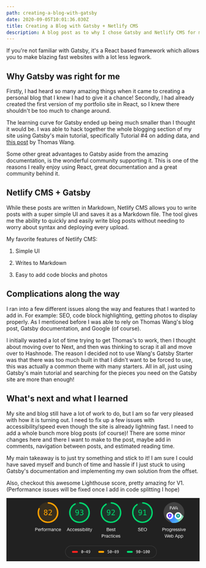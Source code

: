 ```yaml
---
path: creating-a-blog-with-gatsby
date: 2020-09-05T10:01:36.030Z
title: Creating a Blog with Gatsby + Netlify CMS
description: A blog post as to why I chose Gatsby and Netlify CMS for my blog.
---
```

If you're not familiar with Gatsby, it's a React based framework which allows you to make blazing fast websites with a lot less legwork. 

## Why Gatsby was right for me

Firstly, I had heard so many amazing things when it came to creating a personal blog that I knew I had to give it a chance! Secondly, I had already created the first version of my portfolio site in React, so I knew there shouldn't be too much to change around.

The learning curve for Gatsby ended up being much smaller than I thought it would be. I was able to hack together the whole blogging section of my site using Gatsby's main tutorial, specifically Tutorial #4 on adding data, and [this post](https://www.thomas.wang/blog/developer-blog) by Thomas Wang. 

Some other great advantages to Gatsby aside from the amazing documentation, is the wonderful community supporting it. This is one of the reasons I really enjoy using React, great documentation and a great community behind it.

## Netlify CMS + Gatsby 

While these posts are written in Markdown, Netlify CMS allows you to write posts with a super simple UI and saves it as a Markdown file. The tool gives me the ability to quickly and easily write blog posts without needing to worry about syntax and deploying every upload.

My favorite features of Netlify CMS:

1. Simple UI

2. Writes to Markdown

3. Easy to add code blocks and photos

## Complications along the way

I ran into a few different issues along the way and features that I wanted to add in. For example: SEO, code block highlighting, getting photos to display properly. As I mentioned before I was able to rely on Thomas Wang's blog post, Gatsby documentation, and Google (of course).  

I initially wasted a lot of time trying to get Thomas's to work, then I thought about moving over to Next, and then was thinking to scrap it all and move over to Hashnode. The reason I decided not to use Wang's Gatsby Starter was that there was too much built in that I didn't want to be forced to use, this was actually a common theme with many starters. All in all, just using Gatsby's main tutorial and searching for the pieces you need on the Gatsby site are more than enough!

## What's next and what I learned 

My site and blog still have a lot of work to do, but I am so far very pleased with how it is turning out. I need to fix up a few issues with accessibility/speed even though the site is already lightning fast. I need to add a whole bunch more blog posts (of course)! There are some minor changes here and there I want to make to the post, maybe add in comments, navigation between posts, and estimated reading time.

My main takeaway is to just try something and stick to it! I am sure I could have saved myself and bunch of time and hassle if I just stuck to using Gatsby's documentation and implementing my own solution from the offset.

Also, checkout this awesome Lighthouse score, pretty amazing for V1. (Performance issues will be fixed once I add in code splitting I hope)

![lighthouse-gatsby](../assets/screen-shot-2020-09-04-at-5.20.57-pm.png "lighthouse-gatsby")